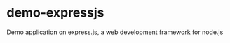 demo-expressjs
==============

Demo application on express.js, a web development framework for node.js
